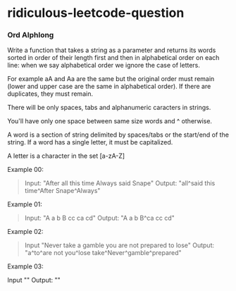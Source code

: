 # ridiculous-leetcode-question


### Ord Alphlong
Write a function that takes a string as a parameter and returns its words sorted
in order of their length first and then in alphabetical order on each line:
when we say alphabetical order we ignore the case of letters.

For example aA and Aa are the same but the original order must remain
(lower and upper case are the same in alphabetical order). If there are
duplicates, they must remain.

There will be only spaces, tabs and alphanumeric caracters in strings.

You'll have only one space between same size words and ^ otherwise.

A word is a section of string delimited by spaces/tabs or the start/end of the
string. If a word has a single letter, it must be capitalized.

A letter is a character in the set [a-zA-Z]

Example 00:

> Input: "After all this time Always said Snape"
> Output: "all^said this time^After Snape^Always"

Example 01:

> Input: "A a b B cc ca cd"
> Output: "A a b B^ca cc cd"

Example 02:

> Input "Never take a gamble you are not prepared to lose"
> Output: "a^to^are not you^lose take^Never^gamble^prepared"

Example 03:

Input ""
Output: ""
